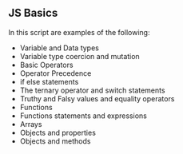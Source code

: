 ## JS Basics
In this script are examples of the following:
- Variable and Data types
- Variable type coercion and mutation
- Basic Operators
- Operator Precedence
- if else statements
- The ternary operator and switch statements
- Truthy and Falsy values and equality operators
- Functions
- Functions statements and expressions
- Arrays
- Objects and properties
- Objects and methods